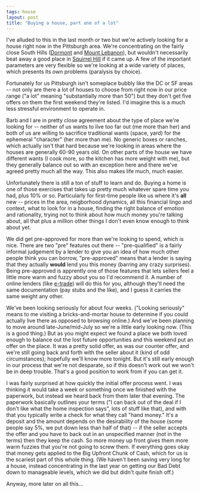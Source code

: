 ```yaml
---
tags: house
layout: post
title: "Buying a house, part one of a lot"
---
```




I've alluded to this in the last month or two but we're actively looking for a house right now in the Pittsburgh area. We're concentrating on the fairly close South Hills (<a href="http://www.boro.dormont.pa.us/">Dormont</a> and <a href="http://www.mtlebanon.org/">Mount Lebanon</a>), but wouldn't necessarily beat away a good place in <a href="http://www.city.pittsburgh.pa.us/district8/html/squirrel_hill.html">Squirrel Hill</a> if it came up. A few of the important parameters are very flexible so we're looking at a wide variety of places, which presents its own problems (paralysis by choice).

<p>Fortunately for us Pittsburgh isn't someplace bubbly like the DC or SF areas -- not only are there a lot of houses to choose from right now in our price range ("a lot" meaning "substantially more than 50") but they don't get five offers on them the first weekend they're listed. I'd imagine this is a much less stressful environment to operate in.</p>

<p>Barb and I are in pretty close agreement about the type of place we're looking for -- neither of us wants to live too far out (me more than her) and both of us are willing to sacrifice traditional wants (space, yard) for the ephemeral "character" (her more than me). No generic boxes or ranches, which actually isn't that hard because we're looking in areas where the houses are generally 60-90 years old. On other parts of the house we have different wants (I cook more, so the kitchen has more weight with me), but they generally balance out so with an exception here and there we've agreed pretty much all the way. This also makes life much, much easier.</p>

<p>Unfortunately there is still a ton of stuff to learn and do. Buying a home is one of those exercises that takes up pretty much whatever spare time you had, plus 10% or so. Particularly for first-time people like us where it's <b>all</b> new -- prices in the area, neigborhood dynamics, all this financial lingo and context, what to look for in a house, finding the right balance of emotion and rationality, trying not to think about how much money you're talking about, all that plus a million other things I don't even know enough to think about yet.</p>

<p>We did get pre-approved for more than we're looking to spend, which is nice. There are two "pre" features out there -- "pre-qualified" is a fairly informal judgement by a lender to give you an idea of how much other people think you can borrow, "pre-approved" means that a lender is saying that they actually <b>would</b> lend you this money (barring any crazy surprises). Being pre-approved is apprently one of those features that lets sellers feel a little more warm and fuzzy about you so I'd recommend it. A number of online lenders (like <a href="http://www.etrade.com/">e-trade</a>) will do this for you, although they'll need the same documentation (pay stubs and the like), and I guess it carries the same weight any other.</p>

<p>We've been looking seriously for about four weeks. ("Looking seriously" means to me visiting a bricks-and-mortar house to determine if you could actually live there as opposed to browsing online.) And we've been planning to move around late-June/mid-July so we're a little early looking now. (This is a good thing.) But as you might expect we found a place we both loved enough to balance out the lost future opportunities and this weekend put an offer on the place. It was a pretty solid offer, as was our counter offer, and we're still going back and forth with the seller about it (kind of odd circumstances); hopefully we'll know more tonight. But it's still early enough in our process that we're not desparate, so if this doesn't work out we won't be in deep trouble. That's a good position to work from if you can get it.</p>

<p>I was fairly surprised at how quickly the initial offer process went. I was thinking it would take a week or something once we finished with the paperwork, but instead we heard back from them later that evening. The paperwork basically outlines your terms ("I can back out of the deal if I don't like what the home inspection says", lots of stuff like that), and with that you typically write a check for what they call "hand money." It's a deposit and the amount depends on the desirability of the house (some people say 5%, we put down less than half of that) -- if the seller accepts the offer and you have to back out in an unspecified manner (not in the terms) then they keep the cash. So more money up front gives them more warm fuzzies that you're not going to screw them. If everything goes okay that money gets applied to the Big Upfront Chunk of Cash, which for us is the scariest part of this whole thing. (We haven't been saving very long for a house, instead concentrating in the last year on getting our Bad Debt down to manageable levels, which we did but didn't quite finish off.)</p>

<p>Anyway, more later on all this...</p>



